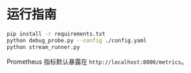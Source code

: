 # 运行指南

```bash
pip install -r requirements.txt
python debug_probe.py --config ./config.yaml
python stream_runner.py
```

Prometheus 指标默认暴露在 `http://localhost:8000/metrics`。
